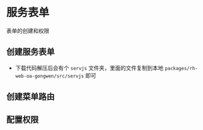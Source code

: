 # 服务表单
表单的创建和权限

## 创建服务表单

<ZoomImg src="/server-1.png" />

- 下载代码解压后会有个 `servjs` 文件夹，里面的文件复制到本地 `packages/rh-web-oa-gongwen/src/servjs` 即可

<ZoomImg src="/server-2.png" />

## 创建菜单路由

<ZoomImg src="/server-3.png" />

## 配置权限

<ZoomImg src="/server-4.png" />